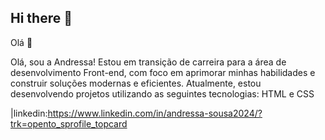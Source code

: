 ## Hi there 👋
Olá 👋

Olá, sou a Andressa!
Estou em transição de carreira para a área de desenvolvimento Front-end,
com foco em aprimorar minhas habilidades e construir soluções modernas e eficientes.
Atualmente, estou desenvolvendo projetos utilizando as seguintes tecnologias: HTML e CSS


|linkedin:https://www.linkedin.com/in/andressa-sousa2024/?trk=opento_sprofile_topcard



<!--
**oideza/Oideza** is a ✨ _special_ ✨ repository because its `README.md` (this file) appears on your GitHub profile.

Here are some ideas to get you started:

- 🔭 I’m currently working on ...
- 🌱 I’m currently learning ...
- 👯 I’m looking to collaborate on ...
- 🤔 I’m looking for help with ...
- 💬 Ask me about ...
- 📫 How to reach me: ...
- 😄 Pronouns: ...
- ⚡ Fun fact: ...
-->
